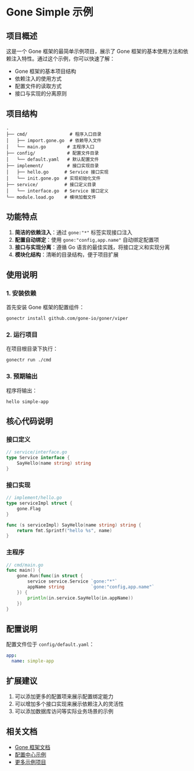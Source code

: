 # Gone Simple 示例

## 项目概述

这是一个 Gone 框架的最简单示例项目，展示了 Gone 框架的基本使用方法和依赖注入特性。通过这个示例，你可以快速了解：

- Gone 框架的基本项目结构
- 依赖注入的使用方式
- 配置文件的读取方式
- 接口与实现的分离原则

## 项目结构

```
.
├── cmd/                # 程序入口目录
│   ├── import.gone.go  # 依赖导入文件
│   └── main.go        # 主程序入口
├── config/            # 配置文件目录
│   └── default.yaml   # 默认配置文件
├── implement/         # 接口实现目录
│   ├── hello.go      # Service 接口实现
│   └── init.gone.go  # 实现初始化文件
├── service/          # 接口定义目录
│   └── interface.go  # Service 接口定义
└── module.load.go    # 模块加载文件
```

## 功能特点

1. **简洁的依赖注入**：通过 `gone:"*"` 标签实现接口注入
2. **配置自动绑定**：使用 `gone:"config,app.name"` 自动绑定配置项
3. **接口与实现分离**：遵循 Go 语言的最佳实践，将接口定义和实现分离
4. **模块化结构**：清晰的目录结构，便于项目扩展

## 使用说明

### 1. 安装依赖

首先安装 Gone 框架的配置组件：

```bash
gonectr install github.com/gone-io/goner/viper
```

### 2. 运行项目

在项目根目录下执行：

```bash
gonectr run ./cmd
```

### 3. 预期输出

程序将输出：
```
hello simple-app
```

## 核心代码说明

### 接口定义

```go
// service/interface.go
type Service interface {
    SayHello(name string) string
}
```

### 接口实现

```go
// implement/hello.go
type serviceImpl struct {
    gone.Flag
}

func (s serviceImpl) SayHello(name string) string {
    return fmt.Sprintf("hello %s", name)
}
```

### 主程序

```go
// cmd/main.go
func main() {
    gone.Run(func(in struct {
        service service.Service `gone:"*"`
        appName string          `gone:"config,app.name"`
    }) {
        println(in.service.SayHello(in.appName))
    })
}
```

## 配置说明

配置文件位于 `config/default.yaml`：

```yaml
app:
  name: simple-app
```

## 扩展建议

1. 可以添加更多的配置项来展示配置绑定能力
2. 可以增加多个接口实现来展示依赖注入的灵活性
3. 可以添加数据库访问等实际业务场景的示例

## 相关文档

- [Gone 框架文档](https://github.com/gone-io/gone)
- [配置中心示例](https://github.com/gone-io/goner/tree/main/examples/config_center)
- [更多示例项目](https://github.com/gone-io/goner/tree/main/examples)